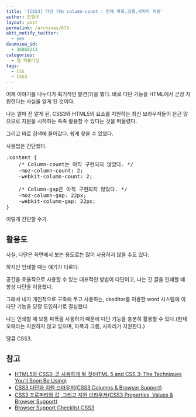 ```yaml
---
title: '[CSS3] 다단 기능 column-count : 현재 파폭,크롬,사파리 지원'
author: 안형우
layout: post
permalink: /archives/673
aktt_notify_twitter:
  - yes
daumview_id:
  - 36868213
categories:
  - 웹 퍼블리싱
tags:
  - CSS
  - CSS3
---
```

어제 이야기를 나누다가 획기적인 발견(?)을 했다. 바로 다단 기능을 HTML에서 곧장 지원한다는 사실을 알게 된 것이다.

나는 얼마 전 알게 된, CSS3와 HTML5의 요소를 지원하는 최신 브라우저들이 은근 많으므로 지원을 시작하는 족족 활용할 수 있다는 것을 떠올렸다.

그리고 바로 검색에 들어갔다. 쉽게 찾을 수 있었다.

사용법은 간단했다.

<pre class="brush:css">.content {
    /* Column-count는 아직 구현되지 않았다. */
    -moz-column-count: 2;
    -webkit-column-count: 2;  

    /* Column-gap은 아직 구현되지 않았다. */
    -moz-column-gap: 22px;
    -webkit-column-gap: 22px;
}</pre>

이렇게 간단할 수가.

## 활용도

사실, 다단은 화면에서 보는 용도로는 많이 사용하지 않을 수도 있다.

하지만 인쇄할 때는 얘기가 다르다.

공간을 효율적으로 사용할 수 있는 대표적인 방법이 다단이고, 나는 긴 글을 인쇄할 때 항상 다단을 이용했다.

그래서 내가 개인적으로 구축해 두고 사용하는, ckeditor를 이용한 word 시스템에 이 다단 기능을 당장 도입하기로 결심했다.

나는 인쇄할 때 보통 파폭을 사용하기 때문에 다단 기능을 충분히 활용할 수 있다.(현재 오페라는 지원하지 않고 있으며, 파폭과 크롬, 사파리가 지원한다.)

땡큐 CSS3.

## 참고

<div>
  <ul>
    <li>
      <a href="http://net.tutsplus.com/tutorials/html-css-techniques/html-5-and-css-3-the-techniques-youll-soon-be-using/" target="_blank">HTML5와 CSS3: 곧 사용하게 될 것(HTML 5 and CSS 3: The Techniques You’ll Soon Be Using)</a>
    </li>
    <li>
      <a href="http://www.evotech.net/blog/2010/02/css3-columns-browser-support/" target="_blank">CSS3 다단과 지원 브라우저(CSS3 Columns & Browser Support)</a>
    </li>
    <li>
      <a href="http://www.evotech.net/blog/2009/05/css-properties-values-and-browser-support/" target="_blank">CSS3 프로퍼티와 값, 그리고 지원 브라우저(CSS3 Properties, Values & Browser Support)</a>
    </li>
    <li>
      <a href="http://www.normansblog.de/demos/browser-support-checklist-css3/">Browser Support Checklist CSS3</a>
    </li>
  </ul>
</div>